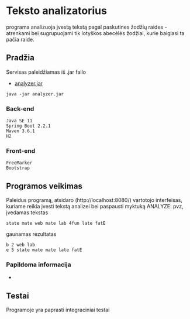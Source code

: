 # Teksto analizatorius

programa analizuoja įvestą tekstą pagal paskutines žodžių raides - atrenkami bei sugrupuojami tik lotyškos abecėlės žodžiai, kurie baigiasi ta pačia raide. 

## Pradžia

Servisas paleidžiamas iš .jar failo
* [analyzer.jar](https://) 
```
java -jar analyzer.jar
```

### Back-end
```
Java SE 11 
Spring Boot 2.2.1
Maven 3.6.1
H2
```
### Front-end
```
FreeMarker
Bootstrap
```

## Programos veikimas

Paleidus programą, atsidaro (http://localhost:8080/) vartotojo interfeisas, kuriame reikia įvesti tekstą analizei bei paspausti myktuką ANALYZE:
pvz, įvedamas tekstas
```
state mate web mate lab 4fun late fatE
```
gaunamas rezultatas
```
b 2 web lab 
e 5 state mate mate late fatE 
```

### Papildoma informacija

* 

## Testai

Programoje yra paprasti integraciniai testai


